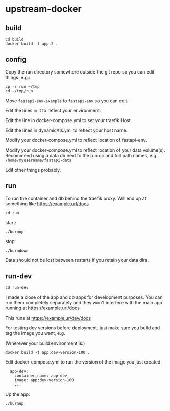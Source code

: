 # upstream-docker
 

## build

```
cd build 
docker build -t app:2 . 
```

## config

Copy the run directory somewhere outside the git repo so you can edit things. e.g.:

```
cp -r run ~/tmp
cd ~/tmp/run
```

Move `fastapi-env-example` to `fastapi-env` so you can edit.

Edit the lines in it to reflect your environment.

Edit the line in docker-compose.yml to set your traefik Host.

Edit the lines in dynamic/tls.yml to reflect your host name.

Modify your docker-compose.yml to reflect location of fastapi-env.

Modify your docker-compose.yml to reflect location of your data volume(s). Recommend using a data dir next to the run dir and full path names, e.g. `/home/myusername/fastapi-data`



Edit other things probably. 


## run

To run the container and db behind the traefik proxy. Will end up at something like https://example.url/docs


```
cd run
```

start:

```
./burnup
```

stop:

```
./burndown
```

Data should not be lost between restarts if you retain your data dirs.


## run-dev

```
cd run-dev
```

I made a close of the app and db apps for development purposes. You can run them completely separately and they won't interfere with the main app running at https://example.url/docs 

This runs at https://example.ur/dev/docs

For testing dev versions before deployment, just make sure you build and tag the image you want, e.g. 

(Wherever your build environment is:)
```
docker build -t app:dev-version-100 .
```

Edit docker-compose.yml to run the version of the image you just created.

```
  app-dev:
    container_name: app-dev
    image: app:dev-version-100
    ...
```

Up the app:

```
./burnup
```

